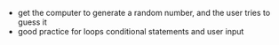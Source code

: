 * get the computer to generate a random number, and the user tries to guess it
* good practice for loops conditional statements and user input
